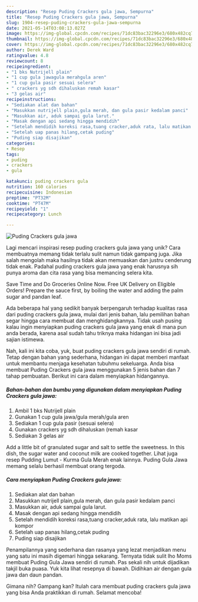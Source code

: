 ```yaml
---
description: "Resep Puding Crackers gula jawa, Sempurna"
title: "Resep Puding Crackers gula jawa, Sempurna"
slug: 1904-resep-puding-crackers-gula-jawa-sempurna
date: 2021-05-14T03:08:13.027Z
image: https://img-global.cpcdn.com/recipes/71dc83bac32296e3/680x482cq70/puding-crackers-gula-jawa-foto-resep-utama.jpg
thumbnail: https://img-global.cpcdn.com/recipes/71dc83bac32296e3/680x482cq70/puding-crackers-gula-jawa-foto-resep-utama.jpg
cover: https://img-global.cpcdn.com/recipes/71dc83bac32296e3/680x482cq70/puding-crackers-gula-jawa-foto-resep-utama.jpg
author: Derek Ward
ratingvalue: 4.8
reviewcount: 8
recipeingredient:
- "1 bks Nutrijell plain"
- "1 cup gula jawagula merahgula aren"
- "1 cup gula pasir sesuai selera"
- " crackers yg sdh dihaluskan remah kasar"
- "3 gelas air"
recipeinstructions:
- "Sediakan alat dan bahan"
- "Masukkan nutrijell plain,gula merah, dan gula pasir kedalam panci"
- "Masukkan air, aduk sampai gula larut."
- "Masak dengan api sedang hingga mendidih"
- "Setelah mendidih koreksi rasa,tuang cracker,aduk rata, lalu matikan api kompor"
- "Setelah uap panas hilang,cetak puding"
- "Puding siap disajikan"
categories:
- Resep
tags:
- puding
- crackers
- gula

katakunci: puding crackers gula 
nutrition: 160 calories
recipecuisine: Indonesian
preptime: "PT32M"
cooktime: "PT47M"
recipeyield: "1"
recipecategory: Lunch

---
```



![Puding Crackers gula jawa](https://img-global.cpcdn.com/recipes/71dc83bac32296e3/680x482cq70/puding-crackers-gula-jawa-foto-resep-utama.jpg)

Lagi mencari inspirasi resep puding crackers gula jawa yang unik? Cara membuatnya memang tidak terlalu sulit namun tidak gampang juga. Jika salah mengolah maka hasilnya tidak akan memuaskan dan justru cenderung tidak enak. Padahal puding crackers gula jawa yang enak harusnya sih punya aroma dan cita rasa yang bisa memancing selera kita.

Save Time and Do Groceries Online Now. Free UK Delivery on Eligible Orders! Prepare the sauce first, by boiling the water and adding the palm sugar and pandan leaf.

Ada beberapa hal yang sedikit banyak berpengaruh terhadap kualitas rasa dari puding crackers gula jawa, mulai dari jenis bahan, lalu pemilihan bahan segar hingga cara membuat dan menghidangkannya. Tidak usah pusing kalau ingin menyiapkan puding crackers gula jawa yang enak di mana pun anda berada, karena asal sudah tahu triknya maka hidangan ini bisa jadi sajian istimewa.


Nah, kali ini kita coba, yuk, buat puding crackers gula jawa sendiri di rumah. Tetap dengan bahan yang sederhana, hidangan ini dapat memberi manfaat untuk membantu menjaga kesehatan tubuhmu sekeluarga. Anda bisa membuat Puding Crackers gula jawa menggunakan 5 jenis bahan dan 7 tahap pembuatan. Berikut ini cara dalam menyiapkan hidangannya.

<!--inarticleads1-->

##### Bahan-bahan dan bumbu yang digunakan dalam menyiapkan Puding Crackers gula jawa:

1. Ambil 1 bks Nutrijell plain
1. Gunakan 1 cup gula jawa/gula merah/gula aren
1. Sediakan 1 cup gula pasir (sesuai selera)
1. Gunakan  crackers yg sdh dihaluskan (remah kasar
1. Sediakan 3 gelas air


Add a little bit of granulated sugar and salt to settle the sweetness. In this dish, the sugar water and coconut milk are cooked together. Lihat juga resep Pudding Lumut - Kurma Gula Merah enak lainnya. Puding Gula Jawa memang selalu berhasil membuat orang tergoda. 

<!--inarticleads2-->

##### Cara menyiapkan Puding Crackers gula jawa:

1. Sediakan alat dan bahan
1. Masukkan nutrijell plain,gula merah, dan gula pasir kedalam panci
1. Masukkan air, aduk sampai gula larut.
1. Masak dengan api sedang hingga mendidih
1. Setelah mendidih koreksi rasa,tuang cracker,aduk rata, lalu matikan api kompor
1. Setelah uap panas hilang,cetak puding
1. Puding siap disajikan


Penampilannya yang sederhana dan rasanya yang lezat menjadikan menu yang satu ini masih digemari hingga sekarang. Ternyata tidak sulit lho Moms membuat Puding Gula Jawa sendiri di rumah. Pas sekali nih untuk dijadikan takjil buka puasa. Yuk kita lihat resepnya di bawah. Didihkan air dengan gula jawa dan daun pandan. 

Gimana nih? Gampang kan? Itulah cara membuat puding crackers gula jawa yang bisa Anda praktikkan di rumah. Selamat mencoba!
